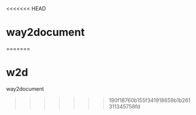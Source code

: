 <<<<<<< HEAD
# way2document

=======
# w2d
way2document
>>>>>>> 190f18760b155f341918659b1b261311345758fd
